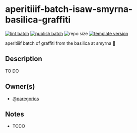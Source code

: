 # aperitiiif-batch-isaw-smyrna-basilica-graffiti
[![lint batch](https://github.com/nyu-dss/aperitiiif-batch-isaw-smyrna-basilica-graffiti/actions/workflows/lint-batch.yml/badge.svg)](https://github.com/nyu-dss/aperitiiif-batch-isaw-smyrna-basilica-graffiti/actions/workflows/lint-batch.yml) [![publish batch](https://github.com/nyu-dss/aperitiiif-batch-isaw-smyrna-basilica-graffiti/actions/workflows/publish-batch.yml/badge.svg)](https://github.com/nyu-dss/aperitiiif-batch-isaw-smyrna-basilica-graffiti/actions/workflows/publish-batch.yml) ![repo size](https://img.shields.io/github/repo-size/nyu-dss/aperitiiif-batch-isaw-smyrna-basilica-graffiti)
[![template version](https://img.shields.io/badge/template%20version-v0.1.0-9cf)](.template-version)

aperitiiif batch of graffiti from the basilica at smyrna 🥂

## Description

TO DO

## Owner(s)
- [@paregorios](https://github.com/paregorios)

## Notes
- TODO
